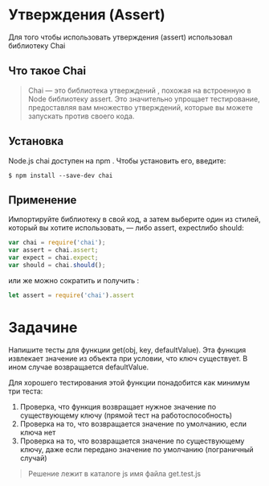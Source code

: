 # Утверждения (Assert)
Для того чтобы использовать утверждения (assert) использовал библиотеку Chai
## Что такое Chai
>Chai — это библиотека утверждений , похожая на встроенную в Node библиотеку assert. Это значительно упрощает тестирование, предоставляя вам множество утверждений, которые вы можете запускать против своего кода.
## Установка
Node.js
chai доступен на npm . Чтобы установить его, введите:
```
$ npm install --save-dev chai
```
## Применение
Импортируйте библиотеку в свой код, а затем выберите один из стилей, который вы хотите использовать, — либо assert, expectлибо should:
```javascript
var chai = require('chai');  
var assert = chai.assert;   
var expect = chai.expect;    
var should = chai.should();  
```
или же можно сократить и получить :
```javascript
let assert = require('chai').assert
```

# Задачине

Напишите тесты для функции get(obj, key, defaultValue). Эта функция извлекает значение из объекта при условии, что ключ существует. В ином случае возвращается defaultValue.

Для хорошего тестирования этой функции понадобится как минимум три теста:
1. Проверка, что функция возвращает нужное значение по существующему ключу (прямой тест на работоспособность)
2. Проверка на то, что возвращается значение по умолчанию, если ключа нет
3. Проверка на то, что возвращается значение по существующему ключу, даже если передано значение по умолчанию (пограничный случай)

>Решение лежит в каталоге js имя файла get.test.js

